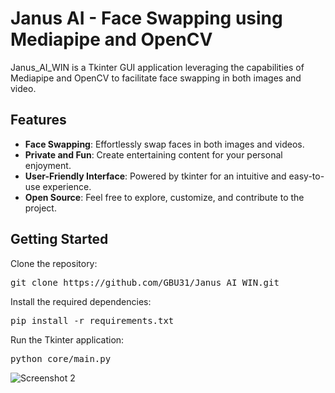 # Janus AI - Face Swapping using Mediapipe and OpenCV

Janus_AI_WIN is a Tkinter GUI application leveraging the capabilities of Mediapipe and OpenCV to facilitate face swapping in both images and video.

## Features

- **Face Swapping**: Effortlessly swap faces in both images and videos.
- **Private and Fun**: Create entertaining content for your personal enjoyment.
- **User-Friendly Interface**: Powered by tkinter for an intuitive and easy-to-use experience.
- **Open Source**: Feel free to explore, customize, and contribute to the project.

## Getting Started

Clone the repository:   
   <pre>git clone https://github.com/GBU31/Janus_AI_WIN.git</pre>
Install the required dependencies:
   <pre>pip install -r requirements.txt</pre>
Run the Tkinter application:
   <pre>python core/main.py</pre>

![Screenshot 2](https://user-images.githubusercontent.com/86805843/228029015-066d6897-89c3-47df-8801-14bd671f96f1.png)


